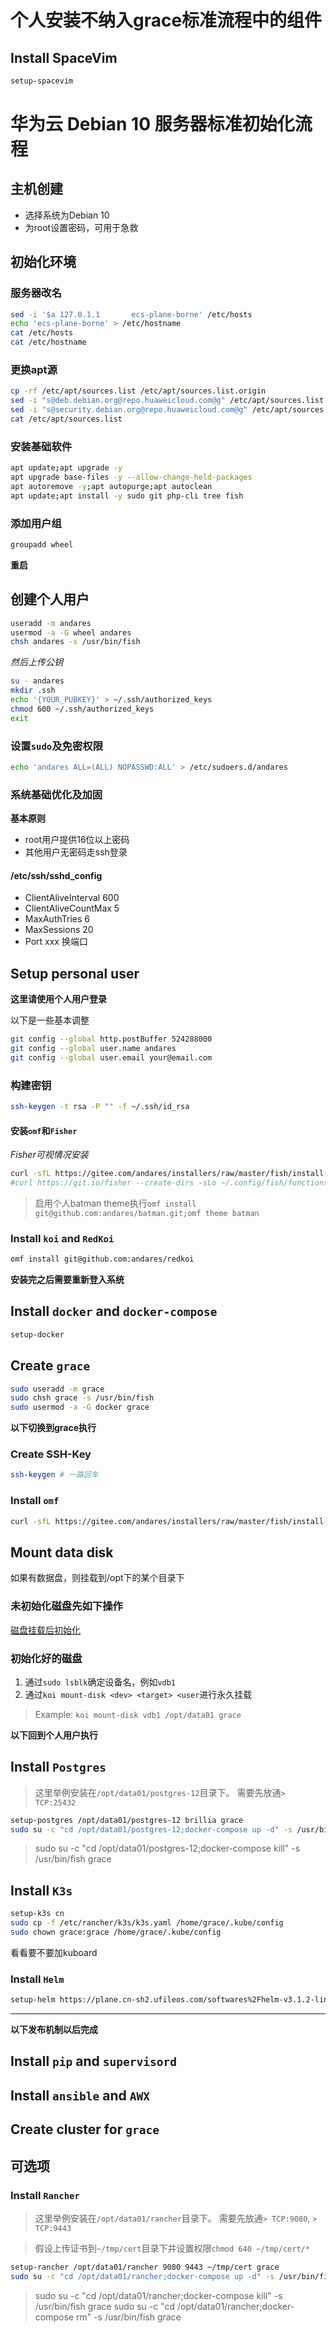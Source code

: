 # 个人安装不纳入grace标准流程中的组件

## Install SpaceVim

```sh
setup-spacevim
```


# 华为云 Debian 10 服务器标准初始化流程



## 主机创建

- 选择系统为Debian 10
- 为root设置密码，可用于急救

## 初始化环境

### 服务器改名

```sh
sed -i '$a 127.0.1.1       ecs-plane-borne' /etc/hosts
echo 'ecs-plane-borne' > /etc/hostname
cat /etc/hosts
cat /etc/hostname
```

### 更换apt源

```sh
cp -rf /etc/apt/sources.list /etc/apt/sources.list.origin
sed -i "s@deb.debian.org@repo.huaweicloud.com@g" /etc/apt/sources.list
sed -i "s@security.debian.org@repo.huaweicloud.com@g" /etc/apt/sources.list
cat /etc/apt/sources.list
```

### 安装基础软件

```sh
apt update;apt upgrade -y
apt upgrade base-files -y --allow-change-held-packages
apt autoremove -y;apt autopurge;apt autoclean
apt update;apt install -y sudo git php-cli tree fish
```

### 添加用户组

```sh
groupadd wheel
```

**重启**

## 创建个人用户

```sh
useradd -m andares
usermod -a -G wheel andares
chsh andares -s /usr/bin/fish
```

*然后上传公钥*

```sh
su - andares
mkdir .ssh
echo '{YOUR_PUBKEY}' > ~/.ssh/authorized_keys
chmod 600 ~/.ssh/authorized_keys
exit
```

### 设置`sudo`及免密权限

```sh
echo 'andares ALL=(ALL) NOPASSWD:ALL' > /etc/sudoers.d/andares
```

### 系统基础优化及加固

**基本原则**

- root用户提供16位以上密码
- 其他用户无密码走ssh登录

#### /etc/ssh/sshd_config

- ClientAliveInterval 600
- ClientAliveCountMax 5
- MaxAuthTries 6
- MaxSessions 20
- Port xxx 换端口

## Setup personal user

**这里请使用个人用户登录**

以下是一些基本调整

```sh
git config --global http.postBuffer 524288000
git config --global user.name andares
git config --global user.email your@email.com
```

### 构建密钥

```sh
ssh-keygen -t rsa -P "" -f ~/.ssh/id_rsa
```

#### 安装`omf`和`Fisher`

*Fisher可视情况安装*

```sh
curl -sfL https://gitee.com/andares/installers/raw/master/fish/install-omf | fish
#curl https://git.io/fisher --create-dirs -sLo ~/.config/fish/functions/fisher.fish
```

> 启用个人batman theme执行`omf install git@github.com:andares/batman.git;omf theme batman`

### Install `koi` and `RedKoi`

```sh
omf install git@github.com:andares/redkoi
```

**安装完之后需要重新登入系统**


## Install `docker` and `docker-compose`

```sh
setup-docker
```

## Create `grace`

```sh
sudo useradd -m grace
sudo chsh grace -s /usr/bin/fish
sudo usermod -a -G docker grace
```

**以下切换到grace执行**

### Create SSH-Key

```sh
ssh-keygen # 一路回车
```

### Install `omf`

```sh
curl -sfL https://gitee.com/andares/installers/raw/master/fish/install-omf | fish
```

## Mount data disk

如果有数据盘，则挂载到/opt下的某个目录下

### 未初始化磁盘先如下操作

[磁盘挂载后初始化](https://support.huaweicloud.com/qs-evs/evs_01_0034.html)

### 初始化好的磁盘

1. 通过`sudo lsblk`确定设备名，例如`vdb1`
1. 通过`koi mount-disk <dev> <target> <user`进行永久挂载

> Example: `koi mount-disk vdb1 /opt/data01 grace`

**以下回到个人用户执行**

## Install `Postgres`

> 这里举例安装在`/opt/data01/postgres-12`目录下。
> 需要先放通`> TCP:25432`

```sh
setup-postgres /opt/data01/postgres-12 brillia grace
sudo su -c "cd /opt/data01/postgres-12;docker-compose up -d" -s /usr/bin/fish grace
```

> sudo su -c "cd /opt/data01/postgres-12;docker-compose kill" -s /usr/bin/fish grace

## Install `K3s`

```sh
setup-k3s cn
sudo cp -f /etc/rancher/k3s/k3s.yaml /home/grace/.kube/config
sudo chown grace:grace /home/grace/.kube/config
```

看看要不要加kuboard

### Install `Helm`

```sh
setup-helm https://plane.cn-sh2.ufileos.com/softwares%2Fhelm-v3.1.2-linux-amd64.tar.gz
```

---

**以下发布机制以后完成**

## Install `pip` and `supervisord`

## Install `ansible` and `AWX`

## Create cluster for `grace`


## 可选项

### Install `Rancher`

> 这里举例安装在`/opt/data01/rancher`目录下。
> 需要先放通`> TCP:9080`, `> TCP:9443`

> 假设上传证书到`~/tmp/cert`目录下并设置权限`chmod 640 ~/tmp/cert/*`

```sh
setup-rancher /opt/data01/rancher 9080 9443 ~/tmp/cert grace
sudo su -c "cd /opt/data01/rancher;docker-compose up -d" -s /usr/bin/fish grace
```

> sudo su -c "cd /opt/data01/rancher;docker-compose kill" -s /usr/bin/fish grace
> sudo su -c "cd /opt/data01/rancher;docker-compose rm" -s /usr/bin/fish grace

